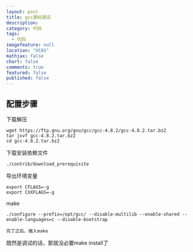```yaml
---
layout: post
title: gcc源码调试
description: 
category: 代码
tags: 
  - 代码
imagefeature: null
location: "UCAS"
mathjax: false
chart: false
comments: true
featured: false
published: false
---
```

## 配置步骤
下载解压

	wget https://ftp.gnu.org/gnu/gcc/gcc-4.8.2/gcc-4.8.2.tar.bz2
	tar jxvf gcc-4.8.2.tar.bz2
	cd gcc-4.8.2.tar.bz2
	
下载安装依赖文件

	./contrib/download_prerequisite
	
导出环境变量

	export CFLAGS=-g
	export CXXFLAGS=-g
	
make

	./configure --prefix=/opt/gcc/ --disable-multilib --enable-shared --enable-languages=c --disable-bootstrap
	
	完了之后，输入make
	
既然是调试的话，那就没必要make install了
